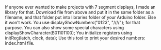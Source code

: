 If anyone ever wanted to make projects with 7 segment displays, I made an library for that.
Download file from above and put it in the same folder as a filename, and that folder put into libraries folder of your Arduino folder. Else it won't work.
You use displayShowNumbers("0123", "////"); for that purpose. You can also show some special characters using displayShowCharacter(B01101100); You initialize registers using initReg(latch, clock, data);
Use this tool to print your desired numbers: index.html file.

